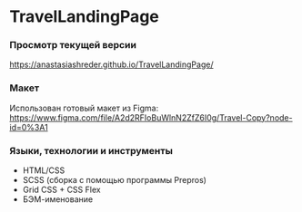 # TravelLandingPage

### Просмотр текущей версии
https://anastasiashreder.github.io/TravelLandingPage/
### Макет
Использован готовый макет из Figma: https://www.figma.com/file/A2d2RFIoBuWlnN2ZfZ6I0g/Travel-Copy?node-id=0%3A1
### Языки, технологии и инструменты
* HTML/CSS
* SCSS (сборка с помощью программы Prepros)
* Grid CSS + CSS Flex
* БЭМ-именование
